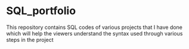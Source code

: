 # SQL_portfolio
This repository contains SQL codes of various projects that I have done which will help the viewers understand the syntax used through various steps in the project 
